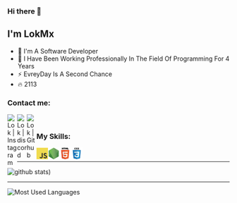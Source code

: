 ### Hi there 👋

## I'm LokMx
- 🚀 I'm A Software Developer
- 🌱 I Have Been Working Professionally In The Field Of Programming For 4 Years
- ⚡ EvreyDay Is A Second Chance
- 🔥 2113


### Contact me:

[<img align="left" alt="Lok | Instagram" width="22px" src="https://cdn.jsdelivr.net/npm/simple-icons@v3/icons/instagram.svg" />][instagram]
[<img align="left" alt="Lok | discord" width="22px" src="https://cdn.jsdelivr.net/npm/simple-icons@v3/icons/discord.svg" />][discord]
[<img align="left" alt="Lok | Github" width="22px" src="https://cdn.jsdelivr.net/npm/simple-icons@v3/icons/github.svg" />][github]

<br />

### My Skills:

[<img align="left" alt="JavaScript" title="JavaScript" width="26px" src="https://raw.githubusercontent.com/github/explore/80688e429a7d4ef2fca1e82350fe8e3517d3494d/topics/javascript/javascript.png" />][github]
[<img align="left" alt="Node.js" title="Node.js" width="26px" src="https://raw.githubusercontent.com/github/explore/80688e429a7d4ef2fca1e82350fe8e3517d3494d/topics/nodejs/nodejs.png" />][github]
[<img align="left" alt="HTML" title="HTML" width="26px" src="https://raw.githubusercontent.com/github/explore/80688e429a7d4ef2fca1e82350fe8e3517d3494d/topics/html/html.png" />][github]
[<img align="left" alt="CSS" title="CSS" width="26px" src="https://raw.githubusercontent.com/github/explore/80688e429a7d4ef2fca1e82350fe8e3517d3494d/topics/css/css.png" />][github]

<br />

---

![github stats](https://github-readme-stats.vercel.app/api?username=LokMx&show_icons=true&theme=radical))

---

![Most Used Languages](https://github-readme-stats.vercel.app/api/top-langs/?username=LokMx&layout=compact&theme=radical)

    
[github]: https://github.com/LokMx
[Instagram]: https://www.instagram.com/TheLokMx/
[discord]: https://discord.gg/22ArRhw8JQ
